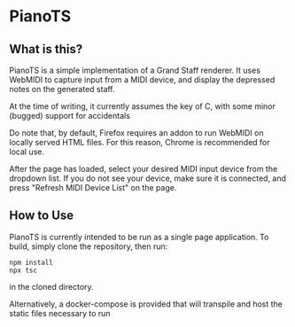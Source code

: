 # PianoTS

## What is this?
PianoTS is a simple implementation of a Grand Staff renderer. It uses WebMIDI to capture input from a MIDI device, and display the depressed notes on the generated staff.

At the time of writing, it currently assumes the key of C, with some minor (bugged) support for accidentals

Do note that, by default, Firefox requires an addon to run WebMIDI on locally served HTML files. For this reason, Chrome is recommended for local use.

After the page has loaded, select your desired MIDI input device from the dropdown list. If you do not see your device, make sure it is connected, and press "Refresh MIDI Device List" on the page.

## How to Use
PianoTS is currently intended to be run as a single page application. To build, simply clone the repository, then run:
```
npm install
npx tsc
```
in the cloned directory.

Alternatively, a docker-compose is provided that will transpile and host the static files necessary to run